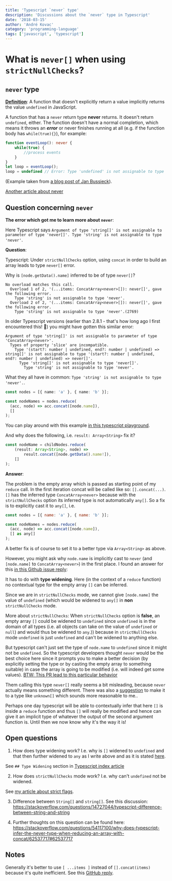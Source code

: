 ```yaml
---
title: 'Typescript `never` type'
description: 'Discussions about the `never` type in Typescript'
date: '2018-03-15'
author: 'André Kovac'
category: 'programming-language'
tags: ['javascript', 'typescript']
---
```


# What is `never[]` when using `strictNullChecks`?

## `never` type

**[Definition](https://basarat.gitbooks.io/typescript/docs/types/never.html)**: A function that doesn't explicitly return a value implicitly returns the value `undefined` in JavaScript.

A function that has a `never` return type **never** returns. It doesn't return `undefined`, either. The function doesn't have a normal completion, which means it throws an ***error*** or never finishes running at all (e.g. if the function body has `while(true){}`), for example:

```ts
function eventLoop(): never {
    while(true) {
       	//process events
    }
}
let loop = eventLoop();
loop = undefined // Error: Type 'undefined' is not assignable to type 'never'.
```

(Example taken from [a blog post of Jan Bussieck](https://www.bussieck.com/typescript-types-with-complex-properties/)).

[Another article about never](https://blog.mariusschulz.com/2016/11/18/typescript-2-0-the-never-type)

## Question concerning `never`

**The error which got me to learn more about `never`**:

Here Typescript says `Argument of type 'string[]' is not assignable to parameter of type 'never[]'. Type 'string' is not assignable to type 'never'`.

**Question**:

Typescript: Under `strictNullChecks` option, using `concat` in order to build an array leads to type `never[]` error.

Why is `[node.getData().name]` inferred to be of type `never[]`?

```
No overload matches this call.
  Overload 1 of 2, '(...items: ConcatArray<never>[]): never[]', gave the following error.
    Type 'string' is not assignable to type 'never'.
  Overload 2 of 2, '(...items: ConcatArray<never>[]): never[]', gave the following error.
    Type 'string' is not assignable to type 'never'.(2769)
```

In older Typescript versions (earlier than 2.8.1 - that's how long ago I first encountered this! 😬) you might have gotten this similar error:

```
Argument of type 'string[]' is not assignable to parameter of type 'ConcatArray<never>'.
  Types of property 'slice' are incompatible.
    Type '(start?: number | undefined, end?: number | undefined) => string[]' is not assignable to type '(start?: number | undefined, end?: number | undefined) => never[]'.
      Type 'string[]' is not assignable to type 'never[]'.
        Type 'string' is not assignable to type 'never'.
```

What they all have in common: `Type 'string' is not assignable to type 'never'.`.

```ts
const nodes = [{ name: 'a' }, { name: 'b' }];

const nodeNames = nodes.reduce(
  (acc, node) => acc.concat([node.name]),
  []
);
```

You can play around with this example [in this typescript playground](https://www.typescriptlang.org/play/?ssl=7&ssc=1&pln=1&pc=1#code/MYewdgzgLgBGIBMCmEYF4YG0DecCGAtkgFwwDkeZMAvgDQy5iEnkBGV1AugNwBQvoSLHjIAcs1QYRKAHQAnJAgCuwJAApeMGGrzBg9aQEp0APhi7gMwcDxQ1maTKZFOh2pqydehvkA).

And why does the following, i.e. `result: Array<String>` fix it?

```js
const nodeName = childNodes.reduce(
    (result: Array<String>, node) =>
        result.concat([node.getData().name!]),
    []
);
```

**Answer**:

The problem is the empty array which is passed as starting point of my `reduce` call. In the first iteration concat will be called like so: `[].concat(...)`. `[]` has the inferred type `ConcatArray<never>` because with the `strictNullChecks` option its inferred type is not automatically `any[]`. So a fix is to explicitly cast it to `any[]`, i.e.

```js
const nodes = [{ name: 'a' }, { name: 'b' }];

const nodeNames = nodes.reduce(
  (acc, node) => acc.concat([node.name]),
  [] as any[]
);
```

A better fix is of course to set it to a better type via `Array<String>` as above.

However, you might ask why `node.name` is implicitly cast to `never` (and `[node.name]` to `ConcatArray<never>`) in the first place. I found an answer for this [in this Github issue reply](https://github.com/Microsoft/TypeScript/issues/10479#issuecomment-241559296):

It has to do with **type widening**. Here (in the context of a `reduce` function) no contextual type for the empty array `[]` can be inferred.

Since we are in `strictNullChecks` mode, we cannot give `[node.name]` the value of `undefined` (which would be widened to `any[]` in **non** `strictNullChecks` mode.

More about `strictNullChecks`: When `strictNullChecks` option is **false**, an empty array `[]` could be widened to `undefined` since `undefined` is in the domain of all types (i.e. all objects can take on the value of `undefined` or `null`) and would thus be widened to `any`.)) because in `strictNullChecks` mode `undefined` is just `undefined` and can't be widened to anything else.

But typescript can't just set the type of `node.name` to `undefined` since it might not be `undefined`. So the typescript developers thought `never` would be the best choice here since it prompts you to make a better decision (by explicitly setting the type or by casting the empty array to something suitable) in case the array is going to be modified (i.e. will indeed get some values). [BTW: This PR lead to this particular behavior](https://github.com/Microsoft/TypeScript/pull/8944)

Them calling this type `never[]` really seems a bit misleading, because `never` actually means something different. There was also a [suggestion](https://github.com/Microsoft/TypeScript/pull/8944) to make it to a type like `unknown[]` which sounds more reasonable to me..

Perhaps one day typescript will be able to contextually infer that here `[]` is inside a `reduce` function and thus `[]` will really be modified and hence can give it an implicit type of whatever the output of the second argument function is.
Until then we now know why it's the way it is!

## Open questions

1. How does type widening work? I.e. why is `[]` widened to `undefined` and that then further widened to `any` as I write above and as it is stated [here](https://github.com/Microsoft/TypeScript/issues/10479#issuecomment-241559296).

  See `## Type Widening` section in [Typescript index article](./index.md)

2. How does `strictNullChecks` mode work? I.e. why can't `undefined` not be widened.

  See [my article about strict flags](./strict-flags.md).

3. Difference between `String[]` and `string[]`. See this discussion: https://stackoverflow.com/questions/14727044/typescript-difference-between-string-and-string

4. Further thoughts on this question can be found here: https://stackoverflow.com/questions/54117100/why-does-typescript-infer-the-never-type-when-reducing-an-array-with-concat/62537717#62537717

## Notes

Generally it's better to use `[ ...items ]` instead of `[].concat(items)` because it's quite inefficient. See this [GitHub reply](https://github.com/Microsoft/TypeScript/issues/10479#issuecomment-324271498).
